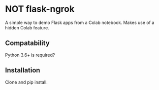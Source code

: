 # NOT flask-ngrok
A simple way to demo Flask apps from a Colab notebook. Makes use of a hidden Colab feature.

## Compatability
Python 3.6+ is required?

## Installation
Clone and pip install.
